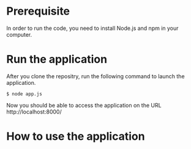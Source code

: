 # Prerequisite
In order to run the code, you need to install Node.js and npm in your computer.

# Run the application
After you clone the repositry, run the following command to launch the application.
```
$ node app.js
```
Now you should be able to access the application on the URL http://localhost:8000/


# How to use the application

## 
